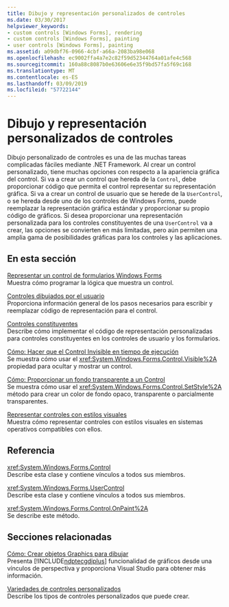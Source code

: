 ```yaml
---
title: Dibujo y representación personalizados de controles
ms.date: 03/30/2017
helpviewer_keywords:
- custom controls [Windows Forms], rendering
- custom controls [Windows Forms], painting
- user controls [Windows Forms], painting
ms.assetid: a09dbf76-0966-4cbf-a66a-2083ba98e068
ms.openlocfilehash: ec9002ffa4a7e2c82f59d52344764a01afe4c568
ms.sourcegitcommit: 160a88c8087b0e63606e6e35f9bd57fa5f69c168
ms.translationtype: MT
ms.contentlocale: es-ES
ms.lasthandoff: 03/09/2019
ms.locfileid: "57722144"
---
```

# <a name="custom-control-painting-and-rendering"></a>Dibujo y representación personalizados de controles
Dibujo personalizado de controles es una de las muchas tareas complicadas fáciles mediante .NET Framework. Al crear un control personalizado, tiene muchas opciones con respecto a la apariencia gráfica del control. Si va a crear un control que hereda de la `Control`, debe proporcionar código que permita el control representar su representación gráfica. Si va a crear un control de usuario que se herede de la `UserControl`, o se hereda desde uno de los controles de Windows Forms, puede reemplazar la representación gráfica estándar y proporcionar su propio código de gráficos. Si desea proporcionar una representación personalizada para los controles constituyentes de una `UserControl` va a crear, las opciones se convierten en más limitadas, pero aún permiten una amplia gama de posibilidades gráficas para los controles y las aplicaciones.  
  
## <a name="in-this-section"></a>En esta sección  
 [Representar un control de formularios Windows Forms](rendering-a-windows-forms-control.md)  
 Muestra cómo programar la lógica que muestra un control.  
  
 [Controles dibujados por el usuario](user-drawn-controls.md)  
 Proporciona información general de los pasos necesarios para escribir y reemplazar código de representación para el control.  
  
 [Controles constituyentes](constituent-controls.md)  
 Describe cómo implementar el código de representación personalizadas para controles constituyentes en los controles de usuario y los formularios.  
  
 [Cómo: Hacer que el Control Invisible en tiempo de ejecución](how-to-make-your-control-invisible-at-run-time.md)  
 Se muestra cómo usar el <xref:System.Windows.Forms.Control.Visible%2A> propiedad para ocultar y mostrar un control.  
  
 [Cómo: Proporcionar un fondo transparente a un Control](how-to-give-your-control-a-transparent-background.md)  
 Se muestra cómo usar el <xref:System.Windows.Forms.Control.SetStyle%2A> método para crear un color de fondo opaco, transparente o parcialmente transparentes.  
  
 [Representar controles con estilos visuales](rendering-controls-with-visual-styles.md)  
 Muestra cómo representar controles con estilos visuales en sistemas operativos compatibles con ellos.  
  
## <a name="reference"></a>Referencia  
 <xref:System.Windows.Forms.Control>  
 Describe esta clase y contiene vínculos a todos sus miembros.  
  
 <xref:System.Windows.Forms.UserControl>  
 Describe esta clase y contiene vínculos a todos sus miembros.  
  
 <xref:System.Windows.Forms.Control.OnPaint%2A>  
 Se describe este método.  
  
## <a name="related-sections"></a>Secciones relacionadas  
 [Cómo: Crear objetos Graphics para dibujar](../advanced/how-to-create-graphics-objects-for-drawing.md)  
 Presenta [!INCLUDE[ndptecgdiplus](../../../../includes/ndptecgdiplus-md.md)] funcionalidad de gráficos desde una vínculos de perspectiva y proporciona Visual Studio para obtener más información.  
  
 [Variedades de controles personalizados](varieties-of-custom-controls.md)  
 Describe los tipos de controles personalizados que puede crear.
